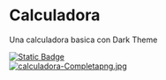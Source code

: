 
<h1>Calculadora</h1>
<p>Una calculadora basica con Dark Theme<p>

[![Static Badge](https://img.shields.io/badge/LINK-%22%20PRUEBA%20%22-blue?style=flat-square)](https://proyecto-calculadora-cp.netlify.app/)
<br>
[![calculadora-Completapng.jpg](https://i.postimg.cc/RhBBXWBT/calculadora-Completapng.jpg)](https://postimg.cc/G8qVph9B)
